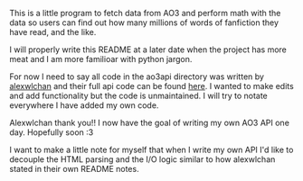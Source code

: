 This is a little program to fetch data from AO3 and perform math with the data so users can find out how many millions of words of fanfiction they have read, and the like.

I will properly write this README at a later date when the project has more meat and I am more familioar with python jargon.

For now I need to say all code in the ao3api directory was written by [alexwlchan](https://github.com/alexwlchan) and their full api code can be found [here](https://github.com/alexwlchan/ao3). I wanted to make edits and add functionality but the code is unmaintained. I will try to notate everywhere I have added my own code.

Alexwlchan thank you!! I now have the goal of writing my own AO3 API one day. Hopefully soon :3

I want to make a little note for myself that when I write my own API I'd like to decouple the HTML parsing and the I/O logic similar to how alexwlchan stated in their own README notes.
